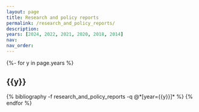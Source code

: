 ```yaml
---
layout: page
title: Research and policy reports
permalink: /research_and_policy_reports/
description:
years: [2024, 2022, 2021, 2020, 2018, 2014]
nav:
nav_order:
---
```



<!-- _pages/research_and_policy_reports.md -->




<div id="publicationList" class="publications">
 
{%- for y in page.years %}
  <h2 class="year">{{y}}</h2>
  {% bibliography -f research_and_policy_reports -q @*[year={{y}}]* %}
{% endfor %}

</div>